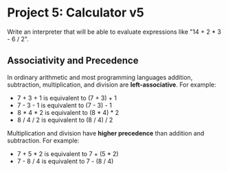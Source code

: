 # Project 5: Calculator v5

Write an interpreter that will be able to evaluate expressions like "14 + 2 * 3 - 6 / 2".

## Associativity and Precedence

In ordinary arithmetic and most programming languages addition, subtraction, multiplication, and division are **left-associative**. For example:

- 7 + 3 + 1 is equivalent to (7 + 3) + 1
- 7 - 3 - 1 is equivalent to (7 - 3) - 1
- 8 * 4 * 2 is equivalent to (8 * 4) * 2
- 8 / 4 / 2 is equivalent to (8 / 4) / 2

Multiplication and division have **higher precedence** than addition and subtraction. For example:

- 7 + 5 * 2 is equivalent to 7 + (5 * 2)
- 7 - 8 / 4 is equivalent to 7 - (8 / 4)


